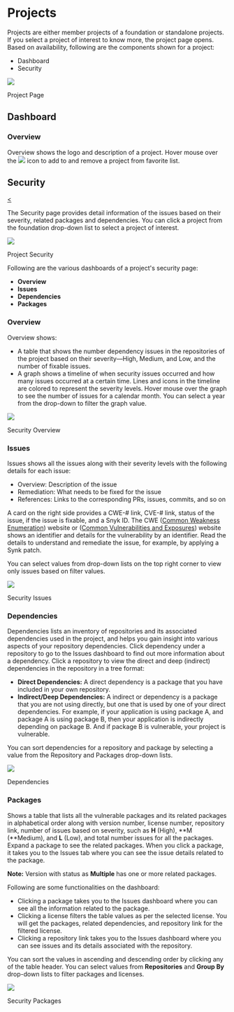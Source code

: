 # Projects

Projects are either member projects of a foundation or standalone projects. If you select a project of interest to know more, the project page opens. Based on availability, following are the components shown for a project:

* Dashboard
* Security

![](https://gblobscdn.gitbook.com/assets%2F-LuGl2w4LzPpYJ8jx5ae%2F-M31Bl_FKta4pkZSJ5_f%2F-M31BtQdrsLTqQiVQC4s%2Fsecurity%20dashboard.png?alt=media&token=75168f73-1497-4214-b6ca-455644882da7)

Project Page

## Dashboard <a id="dashboard"></a>

### Overview <a id="overview"></a>

Overview shows the logo and description of a project. Hover mouse over the ![](https://firebasestorage.googleapis.com/v0/b/gitbook-28427.appspot.com/o/assets%2F-LuGl2w4LzPpYJ8jx5ae%2F-M23_29VdNuuPEihJzVm%2F-M23aEV9KRmS3NPRfodU%2Ffavorite%20icon.png?alt=media&token=98d007ed-14e5-4e99-a8da-bb6e6fc7a1ed) icon to add to and remove a project from favorite list.

## Security <a id="security"></a>

​[&lt;](https://docs.linuxfoundation.org/community-bridge/company/dashboard#security)​

The Security page provides detail information of the issues based on their severity, related packages and dependencies. You can click a project from the foundation drop-down list to select a project of interest.

![](https://gblobscdn.gitbook.com/assets%2F-LuGl2w4LzPpYJ8jx5ae%2F-M31Bl_FKta4pkZSJ5_f%2F-M31BtQdrsLTqQiVQC4s%2Fsecurity%20dashboard.png?alt=media&token=75168f73-1497-4214-b6ca-455644882da7)

Project Security

Following are the various dashboards of a project's security page:

* **Overview**
* **Issues**
* **Dependencies**
* **Packages**

### Overview <a id="overview-1"></a>

Overview shows:

* A table that shows the number dependency issues in the repositories of the project based on their severity—High, Medium, and Low, and the number of fixable issues.
* A graph shows a timeline of when security issues occurred and how many issues occurred at a certain time. Lines and icons in the timeline are colored to represent the severity levels. Hover mouse over the graph to see the number of issues for a calendar month. You can select a year from the drop-down to filter the graph value.

![](https://gblobscdn.gitbook.com/assets%2F-LuGl2w4LzPpYJ8jx5ae%2F-M31Bl_FKta4pkZSJ5_f%2F-M31Iao7W5KhdSRNNdQV%2Fissue%20graph.png?alt=media&token=4d09ef40-57dd-4a48-a06b-3182c381e7a0)

Security Overview

### Issues <a id="issues"></a>

Issues shows all the issues along with their severity levels with the following details for each issue:

* Overview: Description of the issue
* Remediation: What needs to be fixed for the issue
* References: Links to the corresponding PRs, issues, commits, and so on

A card on the right side provides a CWE-\# link, CVE-\# link, status of the issue, if the issue is fixable, and a Snyk ID. The CWE \([Common Weakness Enumeration](https://cwe.mitre.org/)\) website or \([Common Vulnerabilities and Exposures](https://cve.mitre.org/)\) website shows an identifier and details for the vulnerability by an identifier. Read the details to understand and remediate the issue, for example, by applying a Synk patch.

You can select values from drop-down lists on the top right corner to view only issues based on filter values.

![](https://gblobscdn.gitbook.com/assets%2F-LuGl2w4LzPpYJ8jx5ae%2F-M3LMaEhqv_y3tiJX_HJ%2F-M3LQEHLQrcO4QNHuGXj%2FSecurity%20Isuues.png?alt=media&token=93f3baa7-0f58-4ead-ab87-e18607cea683)

Security Issues

### Dependencies <a id="dependencies"></a>

Dependencies lists an inventory of repositories and its associated dependencies used in the project, and helps you gain insight into various aspects of your repository dependencies. Click dependency under a repository to go to the Issues dashboard to find out more information about a dependency. Click a repository to view the direct and deep \(indirect\) dependencies in the repository in a tree format:

* **Direct Dependencies:** A direct dependency is a package that you have included in your own repository.
* **Indirect/Deep Dependencies:** A indirect or dependency is a package that you are not using directly, but one that is used by one of your direct dependencies. For example, if your application is using package A, and package A is using package B, then your application is indirectly depending on package B. And if package B is vulnerable, your project is vulnerable.

You can sort dependencies for a repository and package by selecting a value from the Repository and Packages drop-down lists.

![](https://gblobscdn.gitbook.com/assets%2F-M2DCN9UgoRgMEkgnLyP%2F-M5_geFCv5JS8dCTb63m%2F-M5_n-kaIheQJ08W4oKE%2Fdependency.png?alt=media&token=8115d840-b005-429f-84a8-c5c4e35e8b8c)

Dependencies

### Packages <a id="packages"></a>

Shows a table that lists all the vulnerable packages and its related packages in alphabetical order along with version number, license number, repository link, number of issues based on severity, such as **H** \(High\), **M \(**Medium\), and **L** \(Low\), and total number issues for all the packages. Expand a package to see the related packages. When you click a package, it takes you to the Issues tab where you can see the issue details related to the package.

**Note:** Version with status as **Multiple** has one or more related packages.

Following are some functionalities on the dashboard:

* Clicking a package takes you to the Issues dashboard where you can see all the information related to the package.
* Clicking a license filters the table values as per the selected license. You will get the packages, related dependencies, and repository link for the filtered license.
* Clicking a repository link takes you to the Issues dashboard where you can see issues and its details associated with the repository.

You can sort the values in ascending and descending order by clicking any of the table header. You can select values from **Repositories** and **Group By** drop-down lists to filter packages and licenses.

![](https://gblobscdn.gitbook.com/assets%2F-LuGl2w4LzPpYJ8jx5ae%2F-M36e529lY-RTZJ5xj6e%2F-M31KZ4iIhyS5KaX6zxc%2FSecurity%20Isuues.png?alt=media&token=73f6cec2-b27f-4e55-9866-b5c9cfab3d27)

Security Packages

​

